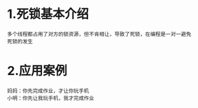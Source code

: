 # 1.死锁基本介绍
    多个线程都占用了对方的锁资源，但不肯相让，导致了死锁，在编程是一对一避免
    死锁的发生
# 2.应用案例
    妈妈：你先完成作业，才让你玩手机
    小明：你先让我玩手机，我才完成作业